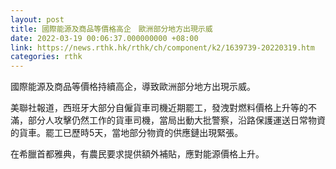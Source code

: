 ```yaml
---
layout: post
title: 國際能源及商品等價格高企　歐洲部分地方出現示威
date: 2022-03-19 00:06:37.000000000 +08:00
link: https://news.rthk.hk/rthk/ch/component/k2/1639739-20220319.htm
categories: rthk
---
```


國際能源及商品等價格持續高企，導致歐洲部分地方出現示威。

美聯社報道，西班牙大部分自僱貨車司機近期罷工，發洩對燃料價格上升等的不滿，部分人攻擊仍然工作的貨車司機，當局出動大批警察，沿路保護運送日常物資的貨車。罷工已歷時5天，當地部分物資的供應鏈出現緊張。

在希臘首都雅典，有農民要求提供額外補貼，應對能源價格上升。
